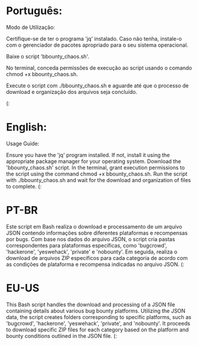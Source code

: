 # Português:

Modo de Utilização:

Certifique-se de ter o programa 'jq' instalado. Caso não tenha, instale-o com o gerenciador de pacotes apropriado para o seu sistema operacional.

Baixe o script 'bbounty_chaos.sh'.

No terminal, conceda permissões de execução ao script usando o comando chmod +x bbounty_chaos.sh.

Execute o script com ./bbounty_chaos.sh e aguarde até que o processo de download e organização dos arquivos seja concluído.

(:

# English:

Usage Guide:

Ensure you have the 'jq' program installed. If not, install it using the appropriate package manager for your operating system.
Download the 'bbounty_chaos.sh' script.
In the terminal, grant execution permissions to the script using the command chmod +x bbounty_chaos.sh.
Run the script with ./bbounty_chaos.sh and wait for the download and organization of files to complete.
(:

# PT-BR

Este script em Bash realiza o download e processamento de um arquivo JSON contendo informações sobre diferentes plataformas e recompensas por bugs. Com base nos dados do arquivo JSON, o script cria pastas correspondentes para plataformas específicas, como 'bugcrowd', 'hackerone', 'yeswehack', 'private' e 'nobounty'. Em seguida, realiza o download de arquivos ZIP específicos para cada categoria de acordo com as condições de plataforma e recompensa indicadas no arquivo JSON.
(:

# EU-US

This Bash script handles the download and processing of a JSON file containing details about various bug bounty platforms. Utilizing the JSON data, the script creates folders corresponding to specific platforms, such as 'bugcrowd', 'hackerone', 'yeswehack', 'private', and 'nobounty'. It proceeds to download specific ZIP files for each category based on the platform and bounty conditions outlined in the JSON file.
(:

